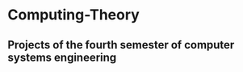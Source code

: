 <h1>Computing-Theory</h1>
    
<h2> Projects of the fourth semester of computer systems engineering</h2>
